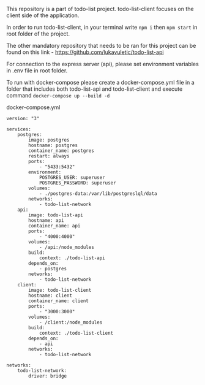 This repository is a part of todo-list project. todo-list-client focuses on the client side of the application.

In order to run todo-list-client, in your terminal write `npm i` then `npm start` in root folder of the project.

The other mandatory repository that needs to be ran for this project can be found on this link - https://github.com/lukavuletic/todo-list-api

For connection to the express server (api), please set environment variables in .env file in root folder.

To run with docker-compose please create a docker-compose.yml file in a folder that includes both todo-list-api and todo-list-client and execute command `docker-compose up --build -d`

docker-compose.yml
```yml:
version: "3"

services:
    postgres:
        image: postgres
        hostname: postgres
        container_name: postgres
        restart: always
        ports:
            - "5433:5432"
        environment: 
            POSTGRES_USER: superuser
            POSTGRES_PASSWORD: superuser
        volumes: 
            - ./postgres-data:/var/lib/postgreslql/data
        networks: 
            - todo-list-network
    api:
        image: todo-list-api
        hostname: api
        container_name: api
        ports:
            - "4000:4000"
        volumes:
            - /api:/node_modules
        build:
            context: ./todo-list-api
        depends_on:
            - postgres
        networks: 
            - todo-list-network
    client:
        image: todo-list-client
        hostname: client
        container_name: client
        ports:
            - "3000:3000"
        volumes:
            - /client:/node_modules
        build:
            context: ./todo-list-client
        depends_on:
            - api
        networks: 
            - todo-list-network

networks: 
    todo-list-network:
        driver: bridge
```